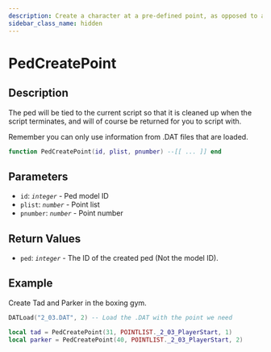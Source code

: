 ```yaml
---
description: Create a character at a pre-defined point, as opposed to a custom position like [**PedCreateXYZ**](https://bully-scripting.vercel.app/docs/game-reference/global-functions/PedCreateXYZ).
sidebar_class_name: hidden
---
```


# PedCreatePoint

## Description

The ped will be tied to the current script so that it is cleaned up when the script terminates, and will of course be returned for you to script with.

Remember you can only use information from .DAT files that are loaded.

```lua
function PedCreatePoint(id, plist, pnumber) --[[ ... ]] end
```

## Parameters

- `id`: _`integer`_ - Ped model ID
- `plist`: _`number`_ - Point list
- `pnumber`: _`number`_ - Point number

## Return Values

- `ped`: _`integer`_ - The ID of the created ped (Not the model ID).

## Example

Create Tad and Parker in the boxing gym.

```lua
DATLoad("2_03.DAT", 2) -- Load the .DAT with the point we need

local tad = PedCreatePoint(31, POINTLIST._2_03_PlayerStart, 1)
local parker = PedCreatePoint(40, POINTLIST._2_03_PlayerStart, 2)
```